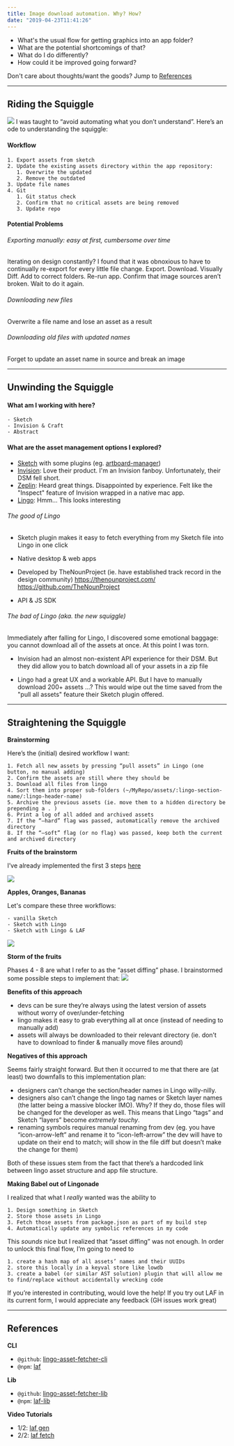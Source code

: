 ```yaml
---
title: Image download automation. Why? How?
date: "2019-04-23T11:41:26"
---
```


- What's the usual flow for getting graphics into an app folder?
- What are the potential shortcomings of that?
- What do I do differently?
- How could it be improved going forward?

Don't care about thoughts/want the goods? Jump to [References](#References)

---

## Riding the Squiggle

![](./images/point-a-to-point-b.jpg)
I was taught to “avoid automating what you don’t understand”. Here’s an ode to understanding the squiggle:

#### Workflow

    1. Export assets from sketch
    2. Update the existing assets directory within the app repository:
       1. Overwrite the updated
       2. Remove the outdated
    3. Update file names
    4. Git
       1. Git status check
       2. Confirm that no critical assets are being removed
       3. Update repo

#### Potential Problems

###### Exporting manually: easy at first, cumbersome over time

Iterating on design constantly? I found that it was obnoxious to have to continually re-export for every little file change. Export. Download. Visually Diff. Add to correct folders. Re-run app. Confirm that image sources aren’t broken. Wait to do it again.

###### Downloading new files

Overwrite a file name and lose an asset as a result

###### Downloading old files with updated names

Forget to update an asset name in source and break an image

---

## Unwinding the Squiggle

#### What am I working with here?

    - Sketch
    - Invision & Craft
    - Abstract

#### What are the asset management options I explored?

- [Sketch](https://www.sketch.com/) with some plugins (eg. [artboard-manager](https://github.com/bomberstudios/artboard-manager))
- [Invision](https://www.invisionapp.com): Love their product. I'm an Invision fanboy. Unfortunately, their DSM fell short.
- [Zeplin](https://zeplin.io): Heard great things. Disappointed by experience. Felt like the "Inspect" feature of Invision wrapped in a native mac app.
- [Lingo](https://www.lingoapp.com/): Hmm… This looks interesting

###### The good of Lingo

- Sketch plugin makes it easy to fetch everything from my Sketch file into Lingo in one click

- Native desktop & web apps

- Developed by TheNounProject (ie. have established track record in the design community)
  https://thenounproject.com/
  https://github.com/TheNounProject

- API & JS SDK

###### The bad of Lingo (aka. the new squiggle)

Immediately after falling for Lingo, I discovered some emotional baggage: you cannot download all of the assets at once. At this point I was torn.

- Invision had an almost non-existent API experience for their DSM. But they did allow you to batch download all of your assets in a zip file

- Lingo had a great UX and a workable API. But I have to manually download 200+ assets ...? This would wipe out the time saved from the "pull all assets" feature their Sketch plugin offered.

---

## Straightening the Squiggle

**Brainstorming**

Here’s the (initial) desired workflow I want:

    1. Fetch all new assets by pressing “pull assets” in Lingo (one button, no manual adding)
    2. Confirm the assets are still where they should be
    3. Download all files from lingo
    4. Sort them into proper sub-folders (~/MyRepo/assets/:lingo-section-name/:lingo-header-name)
    5. Archive the previous assets (ie. move them to a hidden directory be prepending a . )
    6. Print a log of all added and archived assets
    7. If the “—hard” flag was passed, automatically remove the archived directory
    8. If the “—soft” flag (or no flag) was passed, keep both the current and archived directory

**Fruits of the brainstorm**

I’ve already implemented the first 3 steps [here](https://www.npmjs.com/package/laf)

![](./images/LAFF.png)

**Apples, Oranges, Bananas**

Let's compare these three workflows:

    - vanilla Sketch
    - Sketch with Lingo
    - Sketch with Lingo & LAF

![](./images/LAF_Workflow_Comparison.png)

**Storm of the fruits**

Phases 4 - 8 are what I refer to as the “asset diffing” phase. I brainstormed some possible steps to implement that:
![](./images/asset-diff-brainstorm.png)

**Benefits of this approach**

- devs can be sure they’re always using the latest version of assets without worry of over/under-fetching
- lingo makes it easy to grab everything all at once (instead of needing to manually add)
- assets will always be downloaded to their relevant directory (ie. don’t have to download to finder & manually move files around)

**Negatives of this approach**

Seems fairly straight forward. But then it occurred to me that there are (at least) two downfalls to this implementation plan:

- designers can’t change the section/header names in Lingo willy-nilly.
- designers also can’t change the lingo tag names or Sketch layer names (the latter being a massive blocker IMO). Why? If they do, those files will be changed for the developer as well. This means that Lingo “tags” and Sketch “layers” become _extremely touchy_.
- renaming symbols requires manual renaming from dev (eg. you have “icon-arrow-left” and rename it to “icon-left-arrow” the dev will have to update on their end to match; will show in the file diff but doesn’t make the change for them)

Both of these issues stem from the fact that there’s a hardcoded link between lingo asset structure and app file structure.

**Making Babel out of Lingonade**

I realized that what I _really_ wanted was the ability to

    1. Design something in Sketch
    2. Store those assets in Lingo
    3. Fetch those assets from package.json as part of my build step
    4. Automatically update any symbolic references in my code

This _sounds_ nice but I realized that “asset diffing” was not enough. In order to unlock this final flow, I’m going to need to

    1. create a hash map of all assets’ names and their UUIDs
    2. store this locally in a keyval store like lowdb
    3. create a babel (or similar AST solution) plugin that will allow me to find/replace without accidentally wrecking code

If you’re interested in contributing, would love the help!
If you try out LAF in its current form, I would appreciate any feedback (GH issues work great)

---

## References

**CLI**

- `@github`: [lingo-asset-fetcher-cli](https://github.com/servexyz/lingo-asset-fetcher-cli)
- `@npm`: [laf](https://www.npmjs.com/package/laf)

**Lib**

- `@github`: [lingo-asset-fetcher-lib](https://github.com/servexyz/lingo-asset-fetcher-lib)
- `@npm`: [laf-lib](https://www.npmjs.com/package/laf-lib)

**Video Tutorials**

- 1/2: [laf gen](https://www.youtube.com/watch?v=J3UH4K_Nu0g)
- 2/2: [laf fetch](https://www.youtube.com/watch?v=J3UH4K_Nu0g)
